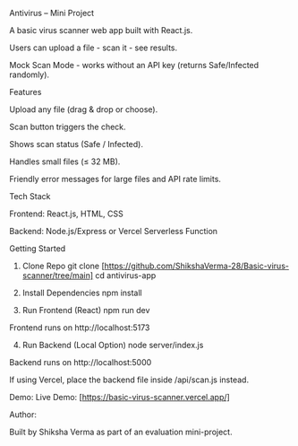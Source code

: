 Antivirus – Mini Project

A basic virus scanner web app built with React.js.

Users can upload a file - scan it - see results.

Mock Scan Mode - works without an API key (returns Safe/Infected randomly).

Features

Upload any file (drag & drop or choose).

Scan button triggers the check.

Shows scan status (Safe / Infected).

Handles small files (≤ 32 MB).

Friendly error messages for large files and API rate limits.

Tech Stack

Frontend: React.js, HTML, CSS

Backend: Node.js/Express or Vercel Serverless Function

Getting Started
1. Clone Repo
git clone [https://github.com/ShikshaVerma-28/Basic-virus-scanner/tree/main]
cd antivirus-app

2. Install Dependencies
npm install

3. Run Frontend (React)
npm run dev


Frontend runs on http://localhost:5173


4. Run Backend (Local Option)
node server/index.js


Backend runs on http://localhost:5000


If using Vercel, place the backend file inside /api/scan.js instead.

Demo:
Live Demo: [https://basic-virus-scanner.vercel.app/]

Author:

Built by Shiksha Verma as part of an evaluation mini-project.
